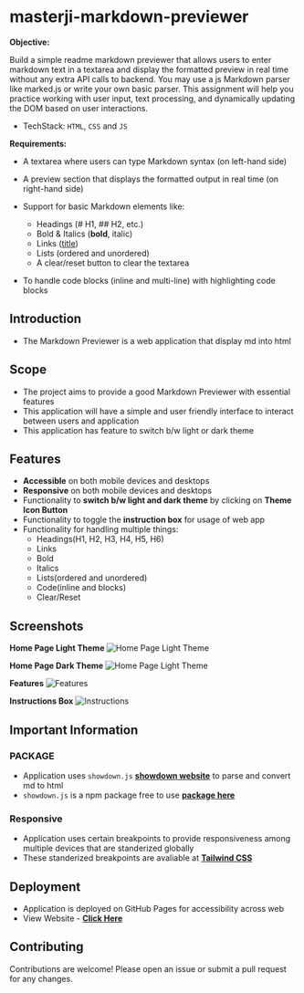 # masterji-markdown-previewer

**Objective:**

Build a simple readme markdown previewer that allows users to enter markdown text in a textarea and display the formatted preview in real time without any extra API calls to backend. You may use a js Markdown parser like marked.js or write your own basic parser. This assignment will help you practice working with user input, text processing, and dynamically updating the DOM based on user interactions.

- TechStack: `HTML`, `CSS` and `JS`

**Requirements:**

- A textarea where users can type Markdown syntax (on left-hand side)
- A preview section that displays the formatted output in real time (on right-hand side)
- Support for basic Markdown elements like:

  - Headings (# H1, ## H2, etc.)
  - Bold & Italics (**bold**, italic)
  - Links ([title](http://example.com))
  - Lists (ordered and unordered)
  - A clear/reset button to clear the textarea

- To handle code blocks (inline and multi-line) with highlighting code blocks

## Introduction

- The Markdown Previewer is a web application that display md into html

## Scope

- The project aims to provide a good Markdown Previewer with essential features
- This application will have a simple and user friendly interface to interact between users and application
- This application has feature to switch b/w light or dark theme

## Features

- **Accessible** on both mobile devices and desktops
- **Responsive** on both mobile devices and desktops
- Functionality to **switch b/w light and dark theme** by clicking on **Theme Icon Button**
- Functionality to toggle the **instruction box** for usage of web app
- Functionality for handling multiple things:
  - Headings(H1, H2, H3, H4, H5, H6)
  - Links
  - Bold
  - Italics
  - Lists(ordered and unordered)
  - Code(inline and blocks)
  - Clear/Reset

## Screenshots

**Home Page Light Theme**
![Home Page Light Theme](https://raw.githubusercontent.com/ManjeetSingh-02/masterji-markdown-previewer/main/assets/images/01_homepage.png)

**Home Page Dark Theme**
![Home Page Light Theme](https://raw.githubusercontent.com/ManjeetSingh-02/masterji-markdown-previewer/main/assets/images/02_homepage_dark.png)

**Features**
![Features](https://raw.githubusercontent.com/ManjeetSingh-02/masterji-markdown-previewer/main/assets/images/03_features.png)

**Instructions Box**
![Instructions](https://raw.githubusercontent.com/ManjeetSingh-02/masterji-markdown-previewer/main/assets/images/04_instructions.png)

## Important Information

### PACKAGE

- Application uses `showdown.js` [**showdown website**](https://showdownjs.com/) to parse and convert md to html
- `showdown.js` is a npm package free to use [**package here**](https://www.npmjs.com/package/showdown)

### Responsive

- Application uses certain breakpoints to provide responsiveness among multiple devices that are standerized globally
- These standerized breakpoints are avaliable at [**Tailwind CSS**](https://tailwindcss.com/docs/responsive-design)

## Deployment

- Application is deployed on GitHub Pages for accessibility across web
- View Website - [**Click Here**](https://manjeetsingh-02.github.io/masterji-markdown-previewer/)

## Contributing

Contributions are welcome! Please open an issue or submit a pull request for any changes.
